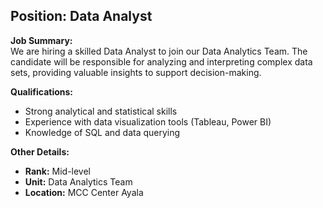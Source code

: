 ## Position: **Data Analyst** <a name="job-3"></a>

**Job Summary:**  
We are hiring a skilled Data Analyst to join our Data Analytics Team. The candidate will be responsible for analyzing and interpreting complex data sets, providing valuable insights to support decision-making.

**Qualifications:**  
- Strong analytical and statistical skills
- Experience with data visualization tools (Tableau, Power BI)
- Knowledge of SQL and data querying

**Other Details:**
- **Rank:** Mid-level
- **Unit:** Data Analytics Team
- **Location:** MCC Center Ayala

